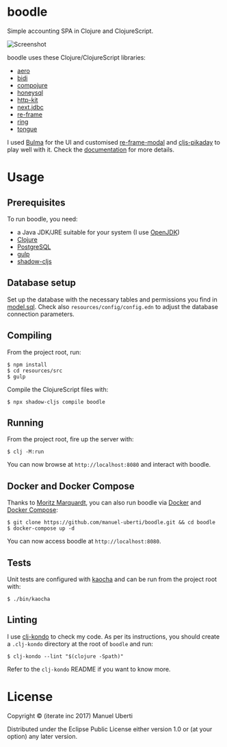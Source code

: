 # boodle

Simple accounting SPA in Clojure and ClojureScript.

![Screenshot](https://github.com/manuel-uberti/boodle/blob/master/resources/img/screenshot.png)

boodle uses these Clojure/ClojureScript libraries:

- [aero](https://github.com/juxt/aero)
- [bidi](https://github.com/juxt/bidi)
- [compojure](https://github.com/weavejester/compojure)
- [honeysql](https://github.com/jkk/honeysql)
- [http-kit](http://www.http-kit.org/)
- [next.jdbc](https://github.com/seancorfield/next-jdbc)
- [re-frame](https://github.com/Day8/re-frame)
- [ring](https://github.com/ring-clojure/ring)
- [tongue](https://github.com/tonsky/tongue)

I used [Bulma](https://bulma.io/) for the UI and customised [re-frame-modal](https://github.com/benhowell/re-frame-modal) and [cljs-pikaday](https://github.com/timgilbert/cljs-pikaday) to play
well with it. Check the [documentation](https://github.com/manuel-uberti/boodle/blob/master/doc/index.md) for more details.


# Usage

## Prerequisites

To run boodle, you need:

- a Java JDK/JRE suitable for your system (I use
  [OpenJDK](https://openjdk.java.net/))
- [Clojure](https://clojure.org/guides/getting_started)
- [PostgreSQL](https://www.postgresql.org)
- [gulp](https://gulpjs.com/)
- [shadow-cljs](http://shadow-cljs.org/)


## Database setup

Set up the database with the necessary tables and permissions you find in
[model.sql](https://github.com/manuel-uberti/boodle/blob/master/resources/sql/model.sql). Check also `resources/config/config.edn` to adjust the database
connection parameters.


## Compiling

From the project root, run:

    $ npm install
    $ cd resources/src
    $ gulp

Compile the ClojureScript files with:

    $ npx shadow-cljs compile boodle


## Running

From the project root, fire up the server with:

    $ clj -M:run

You can now browse at `http://localhost:8080` and interact with boodle.


## Docker and Docker Compose

Thanks to [Moritz Marquardt](https://github.com/moqmar), you can also run boodle via [Docker](https://docs.docker.com/get-started/) and [Docker
Compose](https://docs.docker.com/compose/overview/):

    $ git clone https://github.com/manuel-uberti/boodle.git && cd boodle
    $ docker-compose up -d

You can now access boodle at `http://localhost:8080`.


## Tests

Unit tests are configured with [kaocha](https://github.com/lambdaisland/kaocha) and can be run from the project root with:

    $ ./bin/kaocha


## Linting

I use [clj-kondo](https://github.com/borkdude/clj-kondo) to check my code. As per its instructions, you should create a
`.clj-kondo` directory at the root of `boodle` and run:

    $ clj-kondo --lint "$(clojure -Spath)"

Refer to the `clj-kondo` README if you want to know more.


# License

Copyright © (iterate inc 2017) Manuel Uberti

Distributed under the Eclipse Public License either version 1.0 or (at your
option) any later version.
